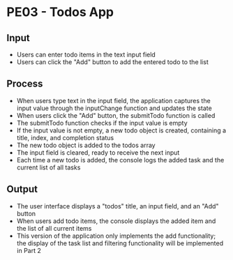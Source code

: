 # PE03 - Todos App

## Input
- Users can enter todo items in the text input field
- Users can click the "Add" button to add the entered todo to the list

## Process
- When users type text in the input field, the application captures the input value through the inputChange function and updates the state
- When users click the "Add" button, the submitTodo function is called
- The submitTodo function checks if the input value is empty
- If the input value is not empty, a new todo object is created, containing a title, index, and completion status
- The new todo object is added to the todos array
- The input field is cleared, ready to receive the next input
- Each time a new todo is added, the console logs the added task and the current list of all tasks

## Output
- The user interface displays a "todos" title, an input field, and an "Add" button
- When users add todo items, the console displays the added item and the list of all current items
- This version of the application only implements the add functionality; the display of the task list and filtering functionality will be implemented in Part 2